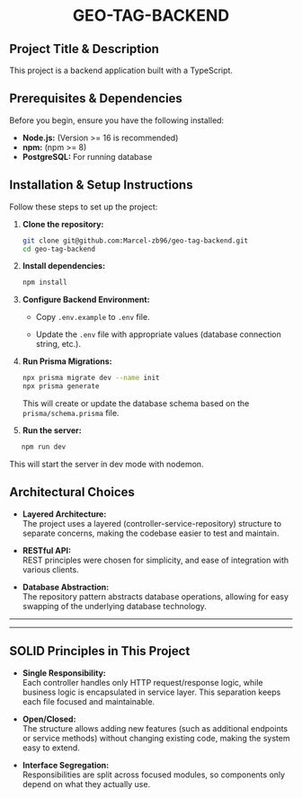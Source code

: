 <p align="center">
    <h1 align="center">GEO-TAG-BACKEND</h1>
</p>

## Project Title & Description

This project is a backend application built with a TypeScript.

## Prerequisites & Dependencies

Before you begin, ensure you have the following installed:

- **Node.js:** (Version >= 16 is recommended)
- **npm:** (npm >= 8)
- **PostgreSQL:** For running database

## Installation & Setup Instructions

Follow these steps to set up the project:

1.  **Clone the repository:**

    ```bash
    git clone git@github.com:Marcel-zb96/geo-tag-backend.git
    cd geo-tag-backend
    ```

2.  **Install dependencies:**

    ```bash
    npm install
    ```

3.  **Configure Backend Environment:**

    - Copy `.env.example` to `.env` file.

    - Update the `.env` file with appropriate values (database connection string, etc.).


4. **Run Prisma Migrations:**
   ```bash
   npx prisma migrate dev --name init
   npx prisma generate
   ```
   This will create or update the database schema based on the `prisma/schema.prisma` file.

5. **Run the server:**
```bash
   npm run dev
   ```
   This will start the server in dev mode with nodemon.


## Architectural Choices

- **Layered Architecture:**  
    The project uses a layered (controller-service-repository) structure to separate concerns, making the codebase easier to test and maintain.

- **RESTful API:**  
    REST principles were chosen for simplicity, and ease of integration with various clients.

- **Database Abstraction:**  
    The repository pattern abstracts database operations, allowing for easy swapping of the underlying database technology.

---

---
## SOLID Principles in This Project
- **Single Responsibility:**  
    Each controller handles only HTTP request/response logic, while business logic is encapsulated in service layer. This separation keeps each file focused and maintainable.

- **Open/Closed:**  
    The structure allows adding new features (such as additional endpoints or service methods) without changing existing code, making the system easy to extend.

- **Interface Segregation:**  
    Responsibilities are split across focused modules, so components only depend on what they actually use.
